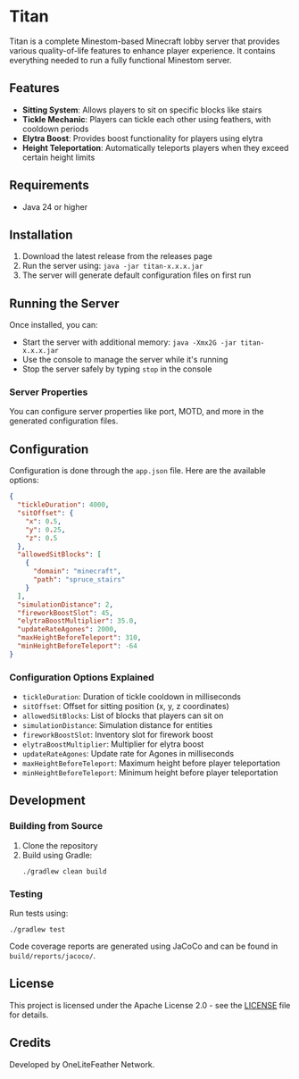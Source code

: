 # Titan

Titan is a complete Minestom-based Minecraft lobby server that provides various quality-of-life features to enhance player experience. It contains everything needed to run a fully functional Minestom server.

## Features

- **Sitting System**: Allows players to sit on specific blocks like stairs
- **Tickle Mechanic**: Players can tickle each other using feathers, with cooldown periods
- **Elytra Boost**: Provides boost functionality for players using elytra
- **Height Teleportation**: Automatically teleports players when they exceed certain height limits

## Requirements

- Java 24 or higher

## Installation

1. Download the latest release from the releases page
2. Run the server using: `java -jar titan-x.x.x.jar`
3. The server will generate default configuration files on first run

## Running the Server

Once installed, you can:

- Start the server with additional memory: `java -Xmx2G -jar titan-x.x.x.jar`
- Use the console to manage the server while it's running
- Stop the server safely by typing `stop` in the console

### Server Properties

You can configure server properties like port, MOTD, and more in the generated configuration files.

## Configuration

Configuration is done through the `app.json` file. Here are the available options:

```json
{
  "tickleDuration": 4000,
  "sitOffset": {
    "x": 0.5,
    "y": 0.25,
    "z": 0.5
  },
  "allowedSitBlocks": [
    {
      "domain": "minecraft",
      "path": "spruce_stairs"
    }
  ],
  "simulationDistance": 2,
  "fireworkBoostSlot": 45,
  "elytraBoostMultiplier": 35.0,
  "updateRateAgones": 2000,
  "maxHeightBeforeTeleport": 310,
  "minHeightBeforeTeleport": -64
}
```

### Configuration Options Explained

- `tickleDuration`: Duration of tickle cooldown in milliseconds
- `sitOffset`: Offset for sitting position (x, y, z coordinates)
- `allowedSitBlocks`: List of blocks that players can sit on
- `simulationDistance`: Simulation distance for entities
- `fireworkBoostSlot`: Inventory slot for firework boost
- `elytraBoostMultiplier`: Multiplier for elytra boost
- `updateRateAgones`: Update rate for Agones in milliseconds
- `maxHeightBeforeTeleport`: Maximum height before player teleportation
- `minHeightBeforeTeleport`: Minimum height before player teleportation

## Development

### Building from Source

1. Clone the repository
2. Build using Gradle:
   ```
   ./gradlew clean build
   ```

### Testing

Run tests using:
```
./gradlew test
```

Code coverage reports are generated using JaCoCo and can be found in `build/reports/jacoco/`.

## License

This project is licensed under the Apache License 2.0 - see the [LICENSE](LICENSE) file for details.

## Credits

Developed by OneLiteFeather Network.
